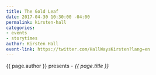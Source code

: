 ```yaml
---
title: The Gold Leaf
date: 2017-04-30 10:30:00 -04:00
permalink: kirsten-hall
categories:
- events
- storytimes
author: Kirsten Hall
event-link: https://twitter.com/HallWaysKirsten?lang=en
---
```


{{ page.author }} presents - *{{ page.title }}*
